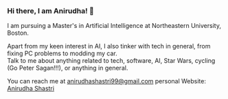 ### Hi there, I am Anirudha! 👋

I am pursuing a Master's in Artificial Intelligence at Northeastern University, Boston.

Apart from my keen interest in AI, I also tinker with tech in general, from fixing PC problems to modding my car.  
Talk to me about anything related to tech, software, AI, Star Wars, cycling (Go Peter Sagan!!!), or anything in general.

You can reach me at anirudhashastri99@gmail.com
personal Website: [Anirudha Shastri](https://anirudhashastri.github.io/)


<!--
**anirudhashastri/anirudhashastri** is a ✨ _special_ ✨ repository because its `README.md` (this file) appears on your GitHub profile.

Here are some ideas to get you started:

- 🔭 I’m currently working on ...
- 🌱 I’m currently learning ...
- 👯 I’m looking to collaborate on ...
- 🤔 I’m looking for help with ...
- 💬 Ask me about ...
- 📫 How to reach me: ...
- 😄 Pronouns: ...
- ⚡ Fun fact: ...
-->
